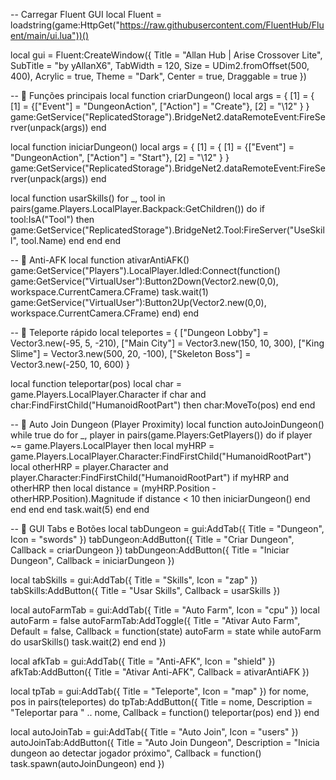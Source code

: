 -- Carregar Fluent GUI
local Fluent = loadstring(game:HttpGet("https://raw.githubusercontent.com/FluentHub/Fluent/main/ui.lua"))()

local gui = Fluent:CreateWindow({
    Title = "Allan Hub | Arise Crossover Lite",
    SubTitle = "by yAllanX6",
    TabWidth = 120,
    Size = UDim2.fromOffset(500, 400),
    Acrylic = true,
    Theme = "Dark",
    Center = true,
    Draggable = true
})

-- 🔄 Funções principais
local function criarDungeon()
    local args = {
        [1] = {
            [1] = {["Event"] = "DungeonAction", ["Action"] = "Create"},
            [2] = "\12"
        }
    }
    game:GetService("ReplicatedStorage").BridgeNet2.dataRemoteEvent:FireServer(unpack(args))
end

local function iniciarDungeon()
    local args = {
        [1] = {
            [1] = {["Event"] = "DungeonAction", ["Action"] = "Start"},
            [2] = "\12"
        }
    }
    game:GetService("ReplicatedStorage").BridgeNet2.dataRemoteEvent:FireServer(unpack(args))
end

local function usarSkills()
    for _, tool in pairs(game.Players.LocalPlayer.Backpack:GetChildren()) do
        if tool:IsA("Tool") then
            game:GetService("ReplicatedStorage").BridgeNet2.Tool:FireServer("UseSkill", tool.Name)
        end
    end
end

-- 🧠 Anti-AFK
local function ativarAntiAFK()
    game:GetService("Players").LocalPlayer.Idled:Connect(function()
        game:GetService("VirtualUser"):Button2Down(Vector2.new(0,0), workspace.CurrentCamera.CFrame)
        task.wait(1)
        game:GetService("VirtualUser"):Button2Up(Vector2.new(0,0), workspace.CurrentCamera.CFrame)
    end)
end

-- 🧭 Teleporte rápido
local teleportes = {
    ["Dungeon Lobby"] = Vector3.new(-95, 5, -210),
    ["Main City"] = Vector3.new(150, 10, 300),
    ["King Slime"] = Vector3.new(500, 20, -100),
    ["Skeleton Boss"] = Vector3.new(-250, 10, 600)
}

local function teleportar(pos)
    local char = game.Players.LocalPlayer.Character
    if char and char:FindFirstChild("HumanoidRootPart") then
        char:MoveTo(pos)
    end
end

-- 🤝 Auto Join Dungeon (Player Proximity)
local function autoJoinDungeon()
    while true do
        for _, player in pairs(game.Players:GetPlayers()) do
            if player ~= game.Players.LocalPlayer then
                local myHRP = game.Players.LocalPlayer.Character:FindFirstChild("HumanoidRootPart")
                local otherHRP = player.Character and player.Character:FindFirstChild("HumanoidRootPart")
                if myHRP and otherHRP then
                    local distance = (myHRP.Position - otherHRP.Position).Magnitude
                    if distance < 10 then
                        iniciarDungeon()
                    end
                end
            end
        end
        task.wait(5)
    end
end

-- 🧾 GUI Tabs e Botões
local tabDungeon = gui:AddTab({ Title = "Dungeon", Icon = "swords" })
tabDungeon:AddButton({ Title = "Criar Dungeon", Callback = criarDungeon })
tabDungeon:AddButton({ Title = "Iniciar Dungeon", Callback = iniciarDungeon })

local tabSkills = gui:AddTab({ Title = "Skills", Icon = "zap" })
tabSkills:AddButton({ Title = "Usar Skills", Callback = usarSkills })

local autoFarmTab = gui:AddTab({ Title = "Auto Farm", Icon = "cpu" })
local autoFarm = false
autoFarmTab:AddToggle({
    Title = "Ativar Auto Farm",
    Default = false,
    Callback = function(state)
        autoFarm = state
        while autoFarm do
            usarSkills()
            task.wait(2)
        end
    end
})

local afkTab = gui:AddTab({ Title = "Anti-AFK", Icon = "shield" })
afkTab:AddButton({ Title = "Ativar Anti-AFK", Callback = ativarAntiAFK })

local tpTab = gui:AddTab({ Title = "Teleporte", Icon = "map" })
for nome, pos in pairs(teleportes) do
    tpTab:AddButton({
        Title = nome,
        Description = "Teleportar para " .. nome,
        Callback = function() teleportar(pos) end
    })
end

local autoJoinTab = gui:AddTab({ Title = "Auto Join", Icon = "users" })
autoJoinTab:AddButton({
    Title = "Auto Join Dungeon",
    Description = "Inicia dungeon ao detectar jogador próximo",
    Callback = function()
        task.spawn(autoJoinDungeon)
    end
})